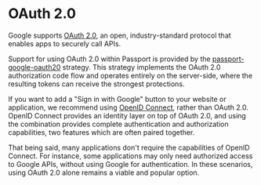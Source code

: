 # OAuth 2.0

Google supports [OAuth 2.0](https://developers.google.com/identity/protocols/oauth2),
an open, industry-standard protocol that enables apps to securely call APIs.

Support for using OAuth 2.0 within Passport is provided by the [passport-google-oauth20](https://www.passportjs.org/packages/passport-google-oauth20/)
strategy.  This strategy implements the OAuth 2.0 authorization code flow and
operates entirely on the server-side, where the resulting tokens can receive the
strongest protections.

If you want to add a "Sign in with Google" button to your website or
application, we recommend using [OpenID Connect](../openid-connect/), rather
than OAuth 2.0.  OpenID Connect provides an identity layer on top of OAuth 2.0,
and using the combination provides complete authentication and authorization
capabilities, two features which are often paired together.

That being said, many applications don't require the capabilities of OpenID
Connect.  For instance, some applications may only need authorized access to
Google APIs, without using Google for authentication.  In these scenarios,
using OAuth 2.0 alone remains a viable and popular option.
